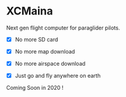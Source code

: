 # XCMaina

Next gen flight computer for paraglider pilots.

 - [x] No more SD card
 - [x] No more map download
 - [x] No more airspace download
 - [x] Just go and fly anywhere on earth


Coming Soon in 2020 !
